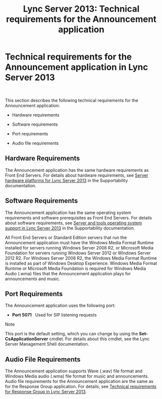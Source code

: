 ﻿---
title: 'Lync Server 2013: Technical requirements for the Announcement application'
TOCTitle: Technical requirements for the Announcement application
ms:assetid: fbd8c204-3765-4b22-a0c9-a781b5126366
ms:mtpsurl: https://technet.microsoft.com/en-us/library/JJ205413(v=OCS.15)
ms:contentKeyID: 48185944
ms.date: 07/23/2014
mtps_version: v=OCS.15
---

# Technical requirements for the Announcement application in Lync Server 2013

 


This section describes the following technical requirements for the Announcement application:

  - Hardware requirements

  - Software requirements

  - Port requirements

  - Audio file requirements

## Hardware Requirements

The Announcement application has the same hardware requirements as Front End Servers. For details about hardware requirements, see [Server hardware platforms for Lync Server 2013](lync-server-2013-server-hardware-platforms.md) in the Supportability documentation.

## Software Requirements

The Announcement application has the same operating system requirements and software prerequisites as Front End Servers. For details about software requirements, see [Server and tools operating system support in Lync Server 2013](lync-server-2013-server-and-tools-operating-system-support.md) in the Supportability documentation.

All Front End Servers or Standard Edition servers that run the Announcement application must have the Windows Media Format Runtime installed for servers running Windows Server 2008 R2, or Microsoft Media Foundation for servers running Windows Server 2012 or Windows Server 2012 R2. For Windows Server 2008 R2, the Windows Media Format Runtime is installed as part of Windows Desktop Experience. Windows Media Format Runtime or Microsoft Media Foundation is required for Windows Media Audio (.wma) files that the Announcement application plays for announcements and music.

## Port Requirements

The Announcement application uses the following port:

  - **Port 5071**   Used for SIP listening requests


> [!NOTE]
> This port is the default setting, which you can change by using the <STRONG>Set-CsApplicationServer</STRONG> cmdlet. For details about this cmdlet, see the Lync Server Management Shell documentation.



## Audio File Requirements

The Announcement application supports Wave (.wav) file format and Windows Media audio (.wma) file format for music and announcements. Audio file requirements for the Announcement application are the same as for the Response Group application. For details, see [Technical requirements for Response Group in Lync Server 2013](lync-server-2013-technical-requirements-for-response-group.md).

